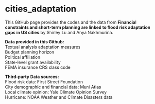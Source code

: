 # cities_adaptation
This GitHub page provides the codes and the data from **Financial constraints and short-term planning are linked to flood risk adaptation gaps in US cities** by Shirley Lu and Anya Nakhmurina. 

**Data provided in this Github:**<br>
Textual analysis adaptation measures<br>
Budget planning horizon <br>
Political affiliation<br>
State-level grant availability<br>
FEMA insurance CRS class code <br>


**Third-party Data sources:**<br>
Flood risk data: First Street Foundation<br>
City demographic and financial data: Muni Atlas<br>
Local climate opinion: Yale Climate Opinion Survey<br>
Hurricane: NOAA Weather and Climate Disasters data<br>
